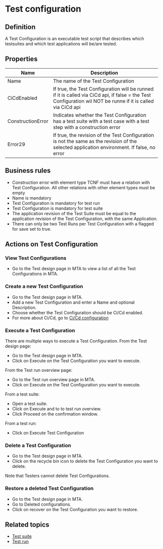 # Test configuration 

## Definition

A Test Configuration is an executable test script that describes which testsuites and which test applications will be/are tested. 

## Properties
| Name | Description |
| ----------- | ----------- |
| Name | The name of the Test Configuration |
| CiCdEnabled | If true,  the Test Configuration will be runned if it is called via CiCd api, if false = the Test Configuration wil NOT be runne if it is called via CiCd api |
| ConstructionError | Indicates whether the Test Configuration has a test suite with a test case with a test step with a construction error |
| Error29 | If true, the revision of the Test Configuration is not the same as the revision of the selected application environment. If false, no error |

## Business rules
- Construction error with element type TCNF must have a relation with Test Configuration. All other relations with other element types must be empty
- Name is mandatory
- Test Configuration is mandatory for test run
- Test Configuration is mandatory for test suite
- The application revision of the Test Suite must be equal to the application revision of the Test Configuration, with the same Application.
- There can only be two Test Runs per Test Configuration with a flagged for save set to true.

## Actions on Test Configuration

### View Test Configurations
- Go to the Test design page in MTA to view a list of all the Test Configurations in MTA.

### Create a new Test Configuration
- Go to the Test design page in MTA. 
- Add a new Test Configuration and enter a Name and optional Description. 
- Choose whether the Test Configuration should be Ci/Cd enabled. 
- For more about Ci/Cd, go to [Ci/Cd configuration](../howtos/cicd)

### Execute a Test Configuration
There are multiple ways to execute a Test Configuration. 
From the Test design page:
- Go to the Test design page in MTA. 
- Click on Execute on the Test Configuration you want to execute.

From the Test run overview page:
- Go to the Test run overview page in MTA. 
- Click on Execute on the Test Configuration you want to execute.

From a test suite:
- Open a test suite.
- Click on Execute and to to test run overview.
- Click Proceed on the confirmation window.

From a test run:
- Click on Execute Test Configuration


### Delete a Test Configuration
- Go to the Test design page in MTA. 
- Click on the recycle bin icon to delete the Test Configuration you want to delete.

Note that Testers cannot delete Test Configurations.

### Restore a deleted Test Configuration
- Go to the Test design page in MTA. 
- Go to Deleted configurations.
- Click on recover on the Test Configuration you want to restore.

## Related topics
- [Test suite](test-suite)
- [Test run](test-run)
